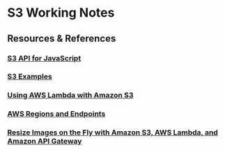 # S3 Working Notes

## Resources & References
### [S3 API for JavaScript](https://docs.aws.amazon.com/AWSJavaScriptSDK/latest/AWS/S3.html)

### [S3 Examples](https://docs.aws.amazon.com/sdk-for-javascript/v2/developer-guide/s3-examples.html)

### [Using AWS Lambda with Amazon S3](https://docs.aws.amazon.com/lambda/latest/dg/with-s3.html)

### [AWS Regions and Endpoints](https://docs.aws.amazon.com/general/latest/gr/rande.html)

### [Resize Images on the Fly with Amazon S3, AWS Lambda, and Amazon API Gateway](https://aws.amazon.com/blogs/compute/resize-images-on-the-fly-with-amazon-s3-aws-lambda-and-amazon-api-gateway/)